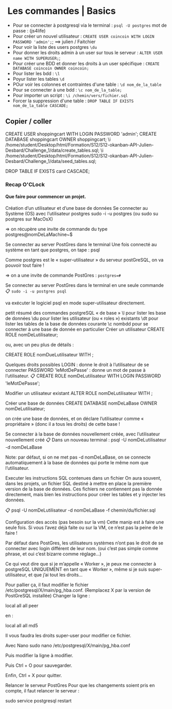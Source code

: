 #  Les commandes | Basics

- Pour se connecter à postgresql via le terminal : `psql -U postgres` mot de passe : (js4life)
- Pour créer un nouvel utilisateur : `CREATE USER coincoin WITH LOGIN PASSWORD 'admin';`; ==> julien / Faitchier
- Pour voir la liste des users postgres `\du`
- Pour donner les droits admin à un user sur tous le serveur : `ALTER USER name WITH SUPERUSER;`;
- Pour créer une BDD et donner les droits à un user spécifique :  `CREATE DATABASE coincoin OWNER coincoin;`
- Pour lister les bdd : `\l`
- Poyur lister les tables `\d`
- POur voir les colonnes et contraintes d'une table : `\d nom_de_la_table`
- Pour se connecter à une bdd : `\c nom_de_la_table;`
- Pour importer un script : `\i /chemin/vers/fichier.sql`
- Forcer la suppression d'une table : `DROP TABLE IF EXISTS nom_de_la_table CASCADE;`

## Copier / coller

CREATE USER shoppingcart WITH LOGIN PASSWORD 'admin';
CREATE DATABASE shoppingcart OWNER shoppingcart;
\i /home/student/Desktop/html/Formation/S12/S12-okanban-API-Julien-Desbard/Challenge_1/data/create_tables.sql;
\i /home/student/Desktop/html/Formation/S12/S12-okanban-API-Julien-Desbard/Challenge_1/data/seed_tables.sql;

DROP TABLE IF EXISTS card CASCADE;

### Recap O'CLock

#### Que faire pour commencer un projet.

Création d’un utilisateur et d’une base de données
Se connecter au Système (OS) avec l’utilisateur postgres
sudo -i -u postgres (ou sudo su postgres sur MacOsX)

=> on récupère une invite de commande du type postgres@nomDeLaMachine~$

Se connecter au server PostGres dans le terminal
Une fois connecté au système en tant que postgres, on tape : psql

Comme postgres est le « super-utilisateur » du serveur postGreSQL, on va pouvoir tout faire !

=> on a une invite de commande PostGres : `postgres=#`

Se connecter au server PostGres dans le terminal en une seule commande
📋 `sudo -i -u postgres psql`

va exécuter le logiciel psql en mode super-utilisateur directement.

petit résumé des commandes postgreSQL « de base »
\l pour lister les base de données
\du pour lister les utilisateur (ou « roles ») existants
\dt pour lister les tables de la base de données courante
\c nombdd pour se connecter à une base de donnée en particulier
Créer un utilisateur
CREATE ROLE nomDeLutilisateur;

ou, avec un peu plus de détails :

CREATE ROLE nomDueLutilisateur WITH <une liste de droits>;

Quelques droits possibles
LOGIN : donne le droit à l’utilisateur de se connecter
PASSWORD 'leMotDePasse' : donne un mot de passe à l’utilisateur.
📋 CREATE ROLE nomDeLutilisateur WITH LOGIN PASSWORD 'leMotDePasse';

Modifier un utilisateur existant
ALTER ROLE nomDeLutilisateur WITH <une liste de droits>;

Créer une base de données
CREATE DATABASE nomDeLaBase OWNER nomDeLutilisateur;

on crée une base de données, et on déclare l’utilisateur comme « propriétaire » (donc il a tous les droits) de cette base !

Se connecter à la base de données nouvellement créée, avec l’utilisateur nouvellement créé
📋 Dans un nouveau terminal : psql -U nomDeLutilisateur -d nomDeLaBase

Note: par défaut, si on ne met pas -d nomDeLaBase, on se connecte automatiquement à la base de données qui porte le même nom que l’utilisateur.

Executer les instructions SQL contenues dans un fichier
On aura souvent, dans les projets, un fichier SQL destiné à mettre en place la première version de la base de données. Ces fichiers ne contiennent pas la donnée directement, mais bien les instructions pour créer les tables et y injecter les données.

📋 psql -U nomDeLutilisateur -d nomDeLaBase -f chemin/du/fichier.sql

Configuration des accès (pas besoin sur la vm)
Cette manip est à faire une seule fois. Si vous l’avez déjà faite ou sur la VM, ce n’est pas la peine de le faire !

Par défaut dans PostGres, les utilisateurs systèmes n’ont pas le droit de se connecter avec login différent de leur nom. (oui c’est pas simple comme phrase, et oui c’est bizarre comme réglage…)

Ce qui veut dire que si je m’appelle « Worker », je peux me connecter à postgreSQL UNIQUEMENT en tant que « Worker », même si je suis super-utilisateur, et que j’ai tout les droits…

Pour pallier ça, il faut modifier le fichier /etc/postgresql/X/main/pg_hba.conf. (Remplacez X par la version de PostGreSQL installée) Changer la ligne :

local all all peer

en :

local all all md5

Il vous faudra les droits super-user pour modifier ce fichier.

Avec Nano
sudo nano /etc/postgresql/X/main/pg_hba.conf

Puis modifier la ligne à modifier.

Puis Ctrl + O pour sauvegarder.

Enfin, Ctrl + X pour quitter.

Relancer le serveur PostGres
Pour que les changements soient pris en compte, il faut relancer le serveur :

sudo service postgresql restart

